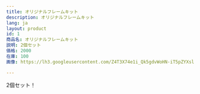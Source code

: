 ```yaml
---
title: オリジナルフレームキット
description: オリジナルフレームキット
lang: ja
layout: product
id: 1
商品名: オリジナルフレームキット
説明: 2個セット
価格: 2000
在庫: 100
画像: https://lh3.googleusercontent.com/Z4T3X74e1i_Qk5gdvWoHN-iT5pZYXslJbsOVWaDdHn0vOejuvDYgCJC2-AMYDGkUacN-VeV9Y4kd

---
```


2個セット！
